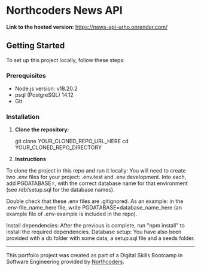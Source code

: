 # Northcoders News API

**Link to the hosted version:**
https://news-api-urho.onrender.com/


## Getting Started

To set up this project locally, follow these steps:

### Prerequisites

- Node.js version: v18.20.2
- psql (PostgreSQL) 14.12
- Git

### Installation

1. **Clone the repository:**

   git clone YOUR_CLONED_REPO_URL_HERE
   cd YOUR_CLONED_REPO_DIRECTORY

2. **Instructions**

To clone the project in this repo and run it locally: You will need to create two .env files for your project: .env.test and .env.development. Into each, add PGDATABASE=, with the correct database name for that environment (see /db/setup.sql for the database names).

Double check that these .env files are .gitignored. As an example: in the .env-file_name_here file, write PGDATABASE=database_name_here (an example file of .env-example is included in the repo).

Install dependencies: After the previous is complete, run "npm install" to install the required dependencies.
Database setup: You have also been provided with a db folder with some data, a setup.sql file and a seeds folder.

---

This portfolio project was created as part of a Digital Skills Bootcamp in Software Engineering provided by [Northcoders](https://northcoders.com/).
